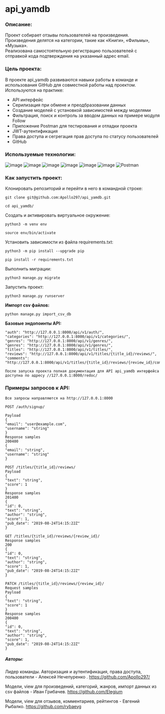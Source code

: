 # api_yamdb

### Описание:
Проект собирает отзывы пользователей на произведения. Произведения делятся на категории, такие как «Книги», «Фильмы», «Музыка». </br>
Реализована самостоятельную регистрацию пользователей с отправкой кода подтверждения на указанный адрес email.

### Цель проекта:
В проекте api_yamdb развиваются навыки работы в команде и использования GitHub для совместной работы над проектом. Используются на практике:

- API интерфейс
- Серилизация при обмене и преодбразовании данных
- Создание моделей с установкой зависимостей между моделями
- Фильтрация, поиск и контроль за вводом данных на примере модуля Follow
- Приложение Postman для тестирования и отладки проекта
- JWT-аутентификация
- Права доступа и сегрегация прав доступа по статусу пользователей
- GitHub

### Используемые технологии:
![image](https://img.shields.io/badge/Python-FFD43B?style=for-the-badge&logo=python&logoColor=blue)
![image](https://img.shields.io/badge/SQLite-07405E?style=for-the-badge&logo=sqlite&logoColor=white)
![image](https://img.shields.io/badge/Django-092E20?style=for-the-badge&logo=django&logoColor=green)
![image](https://img.shields.io/badge/django%20rest-ff1709?style=for-the-badge&logo=django&logoColor=white)
![image](https://img.shields.io/badge/VSCode-0078D4?style=for-the-badge&logo=visual%20studio%20code&logoColor=white)
![image](https://img.shields.io/badge/GitHub-100000?style=for-the-badge&logo=github&logoColor=white)
![Postman](https://img.shields.io/badge/Postman-FF6C37?style=for-the-badge&logo=postman&logoColor=white)


### Как запустить проект:

Клонировать репозиторий и перейти в него в командной строке:

```
git clone git@github.com:Apollo297/api_yamdb.git
```

```
cd api_yamdb/
```

Cоздать и активировать виртуальное окружение:

```
python3 -m venv env
```

```
source env/bin/activate
```

Установить зависимости из файла requirements.txt:

```
python3 -m pip install --upgrade pip
```

```
pip install -r requirements.txt
```

Выполнить миграции:

```
python3 manage.py migrate
```

Запустить проект:

```
python3 manage.py runserver
```

**Импорт csv файлов:**
```
python manage.py import_csv_db
```

**Базовые эндопоинты API:**
```
"auth": "http://127.0.0.1:8000/api/v1/auth/",
"categories": "http://127.0.0.1:8000/api/v1/categories/",
"genres": "http://127.0.0.1:8000/api/v1/genres/",
"genres": "http://127.0.0.1:8000/api/v1/genres/",
"titles": "http://127.0.0.1:8000/api/v1/titles/",
"reviews": "http://127.0.0.1:8000/api/v1/titles/{title_id}/reviews/",
"comments": "http://127.0.0.1:8000/api/v1/titles/{title_id}/reviews/{review_id}/comments/",
```

```
После запуска проекта полная документация для API api_yamdb интерфейса
доступна по адресу //127.0.0.1:8000/redoc/ 
```

### Примеры запросов к API:

```
Все запросы направляются на http://127.0.0.1:8000
```

```
POST /auth/signup/

Payload
{
"email": "user@example.com",
"username": "string"
}
Response samples
200400
{
"email": "string",
"username": "string"
}
```


```
POST /titles/{title_id}/reviews/
Payload
{
"text": "string",
"score": 1
}
Response samples
201400
{
"id": 0,
"text": "string",
"author": "string",
"score": 1,
"pub_date": "2019-08-24T14:15:22Z"
}
```

```
GET /titles/{title_id}/reviews/{review_id}/
Response samples
200
{
"id": 0,
"text": "string",
"author": "string",
"score": 1,
"pub_date": "2019-08-24T14:15:22Z"
}
```

```
PATCH /titles/{title_id}/reviews/{review_id}/
Request samples
Payload
{
"text": "string",
"score": 1
}
Response samples
200400
{
"id": 0,
"text": "string",
"author": "string",
"score": 1,
"pub_date": "2019-08-24T14:15:22Z"
}
```
##### Авторы:

Лидер команды. Авторизация и аутентификация, права доступа, пользователи - Алексей Нечепуренко .
https://github.com/Apollo297/

Модели, view для произведений, категорий, жанров, импорт данных из csv файлов - Иван Грибачев.
https://github.com/Elegium

Модели, view для отзывов, комментариев, рейтингов - Евгений Рыбалко.
https://github.com/rybaevg



